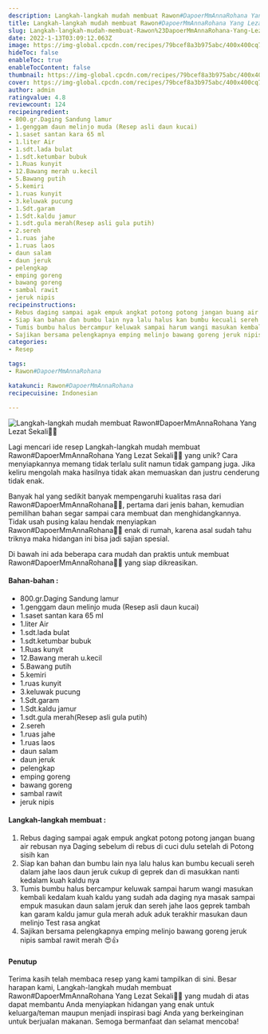 ```yaml
---
description: Langkah-langkah mudah membuat Rawon#DapoerMmAnnaRohana Yang Lezat Sekali"
title: Langkah-langkah mudah membuat Rawon#DapoerMmAnnaRohana Yang Lezat Sekali
slug: Langkah-langkah-mudah-membuat-Rawon%23DapoerMmAnnaRohana-Yang-Lezat-Sekali
date: 2022-1-13T03:09:12.063Z
image: https://img-global.cpcdn.com/recipes/79bcef8a3b975abc/400x400cq70/photo.jpg
hideToc: false
enableToc: true
enableTocContent: false
thumbnail: https://img-global.cpcdn.com/recipes/79bcef8a3b975abc/400x400cq70/photo.jpg
cover: https://img-global.cpcdn.com/recipes/79bcef8a3b975abc/400x400cq70/photo.jpg
author: admin
ratingvalue: 4.8
reviewcount: 124
recipeingredient:
- 800.gr.Daging Sandung lamur
- 1.genggam daun melinjo muda (Resep asli daun kucai)
- 1.saset santan kara 65 ml
- 1.liter Air
- 1.sdt.lada bulat
- 1.sdt.ketumbar bubuk
- 1.Ruas kunyit
- 12.Bawang merah u.kecil
- 5.Bawang putih
- 5.kemiri
- 1.ruas kunyit
- 3.keluwak pucung
- 1.Sdt.garam
- 1.Sdt.kaldu jamur
- 1.sdt.gula merah(Resep asli gula putih)
- 2.sereh
- 1.ruas jahe
- 1.ruas laos
- daun salam
- daun jeruk
- pelengkap
- emping goreng
- bawang goreng
- sambal rawit
- jeruk nipis
recipeinstructions:
- Rebus daging sampai agak empuk angkat potong potong jangan buang air rebusan nya Daging sebelum di rebus di cuci dulu setelah di Potong sisih kan
- Siap kan bahan dan bumbu lain nya lalu halus kan bumbu kecuali sereh dalam jahe laos daun jeruk cukup di geprek dan di masukkan nanti kedalam kuah kaldu nya
- Tumis bumbu halus bercampur keluwak sampai harum wangi masukan kembali kedalam kuah kaldu yang sudah ada daging nya masak sampai empuk masukan daun salam jeruk dan sereh jahe laos geprek tambah kan garam kaldu jamur gula merah aduk aduk terakhir masukan daun melinjo Test rasa angkat
- Sajikan bersama pelengkapnya emping melinjo bawang goreng jeruk nipis sambal rawit merah 😍👍
categories:
- Resep

tags:
- Rawon#DapoerMmAnnaRohana

katakunci: Rawon#DapoerMmAnnaRohana
recipecuisine: Indonesian

---
```


![Langkah-langkah mudah membuat Rawon#DapoerMmAnnaRohana Yang Lezat Sekali👩‍🍳](https://img-global.cpcdn.com/recipes/79bcef8a3b975abc/400x400cq70/photo.jpg)

Lagi mencari ide resep Langkah-langkah mudah membuat Rawon#DapoerMmAnnaRohana Yang Lezat Sekali👩‍🍳 yang unik? Cara menyiapkannya memang tidak terlalu sulit namun tidak gampang juga. Jika keliru mengolah maka hasilnya tidak akan memuaskan dan justru cenderung tidak enak.

Banyak hal yang sedikit banyak mempengaruhi kualitas rasa dari Rawon#DapoerMmAnnaRohana👩‍🍳, pertama dari jenis bahan, kemudian pemilihan bahan segar sampai cara membuat dan menghidangkannya. Tidak usah pusing kalau hendak menyiapkan Rawon#DapoerMmAnnaRohana👩‍🍳 enak di rumah, karena asal sudah tahu triknya maka hidangan ini bisa jadi sajian spesial.

Di bawah ini ada beberapa cara mudah dan praktis untuk membuat Rawon#DapoerMmAnnaRohana👩‍🍳 yang siap dikreasikan.

<!--inarticleads1-->

#### Bahan-bahan :

- 800.gr.Daging Sandung lamur
- 1.genggam daun melinjo muda (Resep asli daun kucai)
- 1.saset santan kara 65 ml
- 1.liter Air
- 1.sdt.lada bulat
- 1.sdt.ketumbar bubuk
- 1.Ruas kunyit
- 12.Bawang merah u.kecil
- 5.Bawang putih
- 5.kemiri
- 1.ruas kunyit
- 3.keluwak pucung
- 1.Sdt.garam
- 1.Sdt.kaldu jamur
- 1.sdt.gula merah(Resep asli gula putih)
- 2.sereh
- 1.ruas jahe
- 1.ruas laos
- daun salam
- daun jeruk
- pelengkap
- emping goreng
- bawang goreng
- sambal rawit
- jeruk nipis

<!--inarticleads2-->

#### Langkah-langkah membuat :

1. Rebus daging sampai agak empuk angkat potong potong jangan buang air rebusan nya Daging sebelum di rebus di cuci dulu setelah di Potong sisih kan
1. Siap kan bahan dan bumbu lain nya lalu halus kan bumbu kecuali sereh dalam jahe laos daun jeruk cukup di geprek dan di masukkan nanti kedalam kuah kaldu nya
1. Tumis bumbu halus bercampur keluwak sampai harum wangi masukan kembali kedalam kuah kaldu yang sudah ada daging nya masak sampai empuk masukan daun salam jeruk dan sereh jahe laos geprek tambah kan garam kaldu jamur gula merah aduk aduk terakhir masukan daun melinjo Test rasa angkat
1. Sajikan bersama pelengkapnya emping melinjo bawang goreng jeruk nipis sambal rawit merah 😍👍

#### Penutup

Terima kasih telah membaca resep yang kami tampilkan di sini. Besar harapan kami, Langkah-langkah mudah membuat Rawon#DapoerMmAnnaRohana Yang Lezat Sekali👩‍🍳 yang mudah di atas dapat membantu Anda menyiapkan hidangan yang enak untuk keluarga/teman maupun menjadi inspirasi bagi Anda yang berkeinginan untuk berjualan makanan. Semoga bermanfaat dan selamat mencoba!